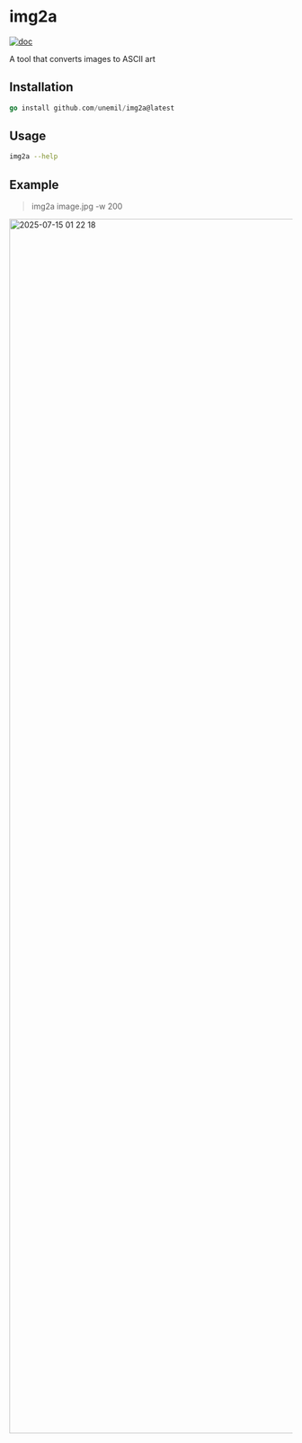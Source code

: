 # img2a

[![doc](https://pkg.go.dev/badge/github.com/unemil/img2a)](https://pkg.go.dev/github.com/unemil/img2a)

A tool that converts images to ASCII art

## Installation

```go
go install github.com/unemil/img2a@latest
```

## Usage

```sh
img2a --help
```

## Example

> img2a image.jpg -w 200

<img width="3456" height="2160" alt="2025-07-15 01 22 18" src="https://github.com/user-attachments/assets/875cb713-f16a-4cb9-b784-0cdb9f2064f9" />
